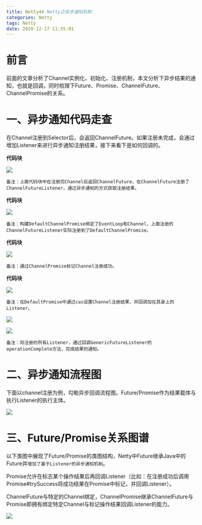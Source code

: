 ```yaml
---
title: Netty4# Netty之异步通知机制
categories: Netty
tags: Netty
date: 2020-12-17 11:55:01
---
```




# 前言



前面的文章分析了Channel实例化、初始化、注册机制，本文分析下异步结果的通知，也就是回调，同时梳理下Future、Promise、ChannelFuture、ChannelPromise的关系。



#  一、异步通知代码走查



在Channel注册到Selector后，会返回ChannelFuture。如果注册未完成，会通过增加Listener来进行异步通知注册结果，接下来看下是如何回调的。

**代码块**

![](https://gitee.com/laoliangcode/md-picture/raw/master/img/20210202175023.png)

```
备注：上面代码块中在注册完Channel后返回ChannelFuture，在ChannelFuture注册了ChannelFutureListener，通过异步通知的方式获取注册结果。
```

**代码块**

![](https://gitee.com/laoliangcode/md-picture/raw/master/img/20210202175039.png)

```
备注：构建DefaultChannelPromise绑定了EventLoop和Channel，上面注册的ChannelFutureListener实际注册到了DefaultChannelPromise。
```

**代码块**

![](https://gitee.com/laoliangcode/md-picture/raw/master/img/20210202175059.png)

```
备注：通过ChannelPromise标记Channel注册成功。
```

**代码块**

![](https://gitee.com/laoliangcode/md-picture/raw/master/img/20210202175115.png)

```
备注：在DefaultPromise中通过cas设置Channel注册结果，并回调加在其身上的Listener。
```

![](https://gitee.com/laoliangcode/md-picture/raw/master/img/20210202175138.png)

![](https://gitee.com/laoliangcode/md-picture/raw/master/img/20210202175150.png)

```
备注：将注册的所有Listener，通过回调GenericFutureListener的operationComplete方法，完成结果的通知。
```



# 二、异步通知流程图

下面以channel注册为例，勾勒异步回调流程图。Future/Promise作为结果载体与执行Listener的执行主体。

![](https://gitee.com/laoliangcode/md-picture/raw/master/img/20210202175347.png)



<!--more-->



# 三、Future/Promise关系图谱

以下类图中展现了Future/Promise的类图结构，Netty中Future继承Java中的Future并`增加了基于Listener的异步通知机制`。

Promise允许在标志某个操作结果后再回调Listener（比如：在注册成功后调用Promise#trySuccess将成功结果在Promise中标记，并回调Listener）。

ChannelFuture与特定的Channel绑定，ChannelPromise继承ChannelFuture与Promise即拥有绑定特定Channel与标记操作结果回调Listener的能力。

![](https://gitee.com/laoliangcode/md-picture/raw/master/img/20210202175418.png)






